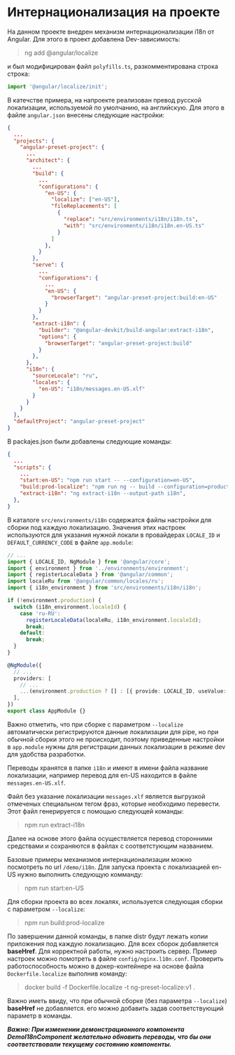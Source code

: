 # Интернационализация на проекте

На данном проекте внедрен механизм интернационализации i18n от Angular. Для этого в проект добавлена Dev-зависимость:

> ng add @angular/localize

и был модифицирован файл `polyfills.ts`, разкомментирована строка строка:

```ts
import '@angular/localize/init';
```

В катечстве примера, на напроекте реализован превод русской локализации, используемой по умолчанию, на английскую. Для этого в файле `angular.json` внесены следующие настройки:

```json
{
  ...
  "projects": {
    "angular-preset-project": {
      ...
      "architect": {
        ...
        "build": {
          ...
          "configurations": {
            "en-US": {
              "localize": ["en-US"],
              "fileReplacements": [
                {
                  "replace": "src/environments/i18n/i18n.ts",
                  "with": "src/environments/i18n/i18n.en-US.ts"
                }
              ]
            },
          }
        },
        "serve": {
          ...
          "configurations": {
            ...
            "en-US": {
              "browserTarget": "angular-preset-project:build:en-US"
            }
          }
        },
        "extract-i18n": {
          "builder": "@angular-devkit/build-angular:extract-i18n",
          "options": {
            "browserTarget": "angular-preset-project:build"
          }
        },
      },
      "i18n": {
        "sourceLocale": "ru",
        "locales": {
          "en-US": "i18n/messages.en-US.xlf"
        }
      }
    }
  },
  "defaultProject": "angular-preset-project"
}

```

В packajes.json были добавлены следующие команды:

```json
{
  ...
  "scripts": {
    ...
    "start:en-US": "npm run start -- --configuration=en-US",
    "build:prod-localize": "npm run ng -- build --configuration=production --localize",
    "extract-i18n": "ng extract-i18n --output-path i18n",
  },
}
```

В каталоге `src/environments/i18n` содержатся файлы настройки для сборки под каждую локализацию. Значения этих настроек используются для указания нужной локали в провайдерах `LOCALE_ID` и `DEFAULT_CURRENCY_CODE`  в файле `app.module`:

```ts
// ...
import { LOCALE_ID, NgModule } from '@angular/core';
import { environment } from '../environments/environment';
import { registerLocaleData } from '@angular/common';
import localeRu from '@angular/common/locales/ru';
import { i18n_environment } from 'src/environments/i18n/i18n';

if (!environment.production) {
  switch (i18n_environment.localeId) {
    case 'ru-RU':
      registerLocaleData(localeRu, i18n_environment.localeId);
      break;
    default:
      break;
  }
}

@NgModule({
  // ...
  providers: [
    // ...
    ...(environment.production ? [] : [{ provide: LOCALE_ID, useValue: i18n_environment.localeId }]),
  ],
})
export class AppModule {}

```

Важно отметить, что при сборке с параметром `--localize` автоматически регистрируются данные локализации для pipe, но при обычной сборки этого не происходит, поэтому приведенные настройки в `app.module` нужны для регистрации данных локализации в режиме dev для удобства разработки.

Переводы хранятся в папке `i18n` и имеют в имени файла название локализации, например перевод для en-US находится в файле `messages.en-US.xlf`.

Файл без указание локализации `messages.xlf` является выгрузкой отмеченых специальном тегом фраз, которые необходимо перевести. Этот файл генерируется с помощью следующей команды:

> npm run extract-i18n

Далее на основе этого файла осуществляется перевод сторонними средствами и сохраняются в файлах с соответстующим названием.

Базовые примеры механизмов интернационализации можно посмотреть по url `/demo/i18n`. Для запуска проекта с локализацией en-US нужно выполнить следующую комманду:

> npm run start:en-US

Для сборки проекта во всех локалях, используется следующая сборки с параметром `--localize`:

> npm run build:prod-localize

По завершении данной команды, в папке distr будут лежать копии приложения под каждую локализацию. Для всех сборок добавляется **baseHref**. Для корректной работы, нужно настроить сервер. Пример настроек можно помотреть в файле `config/nginx.l10n.conf`. Проверить работоспособность можно в докер-контейнере на основе файла `Dockerfile.localize` выполнив команду:

> docker build -f Dockerfile.localize -t ng-preset-localize:v1 .

Важно иметь ввиду, что при обычной сборке (без параметра `--localize`) **baseHref** не добавляется. его можно добавить задав соответствующий параметр в команды.

***Важно: При изменении демонстрационного компонента DemoI18nComponent желательно обновить переводы, что бы они соответствовали текущему состоянию компоненты.*** 